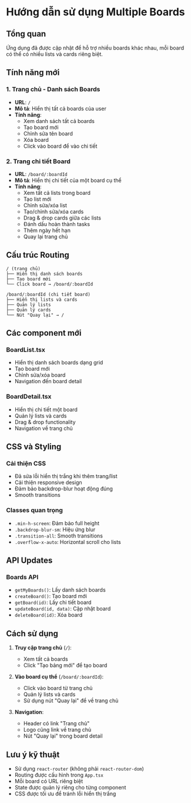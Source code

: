 # Hướng dẫn sử dụng Multiple Boards

## Tổng quan
Ứng dụng đã được cập nhật để hỗ trợ nhiều boards khác nhau, mỗi board có thể có nhiều lists và cards riêng biệt.

## Tính năng mới

### 1. Trang chủ - Danh sách Boards
- **URL**: `/`
- **Mô tả**: Hiển thị tất cả boards của user
- **Tính năng**:
  - Xem danh sách tất cả boards
  - Tạo board mới
  - Chỉnh sửa tên board
  - Xóa board
  - Click vào board để vào chi tiết

### 2. Trang chi tiết Board
- **URL**: `/board/:boardId`
- **Mô tả**: Hiển thị chi tiết của một board cụ thể
- **Tính năng**:
  - Xem tất cả lists trong board
  - Tạo list mới
  - Chỉnh sửa/xóa list
  - Tạo/chỉnh sửa/xóa cards
  - Drag & drop cards giữa các lists
  - Đánh dấu hoàn thành tasks
  - Thêm ngày hết hạn
  - Quay lại trang chủ

## Cấu trúc Routing

```
/ (trang chủ)
├── Hiển thị danh sách boards
├── Tạo board mới
└── Click board → /board/:boardId

/board/:boardId (chi tiết board)
├── Hiển thị lists và cards
├── Quản lý lists
├── Quản lý cards
└── Nút "Quay lại" → /
```

## Các component mới

### BoardList.tsx
- Hiển thị danh sách boards dạng grid
- Tạo board mới
- Chỉnh sửa/xóa board
- Navigation đến board detail

### BoardDetail.tsx
- Hiển thị chi tiết một board
- Quản lý lists và cards
- Drag & drop functionality
- Navigation về trang chủ

## CSS và Styling

### Cải thiện CSS
- Đã sửa lỗi hiển thị trắng khi thêm trang/list
- Cải thiện responsive design
- Đảm bảo backdrop-blur hoạt động đúng
- Smooth transitions

### Classes quan trọng
- `.min-h-screen`: Đảm bảo full height
- `.backdrop-blur-sm`: Hiệu ứng blur
- `.transition-all`: Smooth transitions
- `.overflow-x-auto`: Horizontal scroll cho lists

## API Updates

### Boards API
- `getMyBoards()`: Lấy danh sách boards
- `createBoard()`: Tạo board mới
- `getBoard(id)`: Lấy chi tiết board
- `updateBoard(id, data)`: Cập nhật board
- `deleteBoard(id)`: Xóa board

## Cách sử dụng

1. **Truy cập trang chủ** (`/`):
   - Xem tất cả boards
   - Click "Tạo bảng mới" để tạo board

2. **Vào board cụ thể** (`/board/:boardId`):
   - Click vào board từ trang chủ
   - Quản lý lists và cards
   - Sử dụng nút "Quay lại" để về trang chủ

3. **Navigation**:
   - Header có link "Trang chủ"
   - Logo cũng link về trang chủ
   - Nút "Quay lại" trong board detail

## Lưu ý kỹ thuật

- Sử dụng `react-router` (không phải `react-router-dom`)
- Routing được cấu hình trong `App.tsx`
- Mỗi board có URL riêng biệt
- State được quản lý riêng cho từng component
- CSS được tối ưu để tránh lỗi hiển thị trắng



